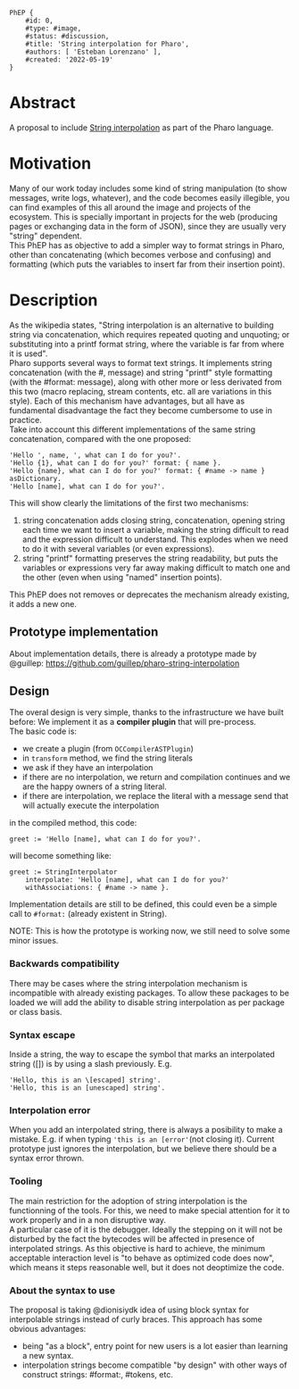 ```
PhEP {
	#id: 0,
	#type: #image,
	#status: #discussion,
	#title: 'String interpolation for Pharo',
	#authors: [ 'Esteban Lorenzano' ],
	#created: '2022-05-19'
}
```

# Abstract
A proposal to include [String interpolation](https://en.wikipedia.org/wiki/String_interpolation) as part of the Pharo language.

# Motivation
Many of our work today includes some kind of string manipulation (to show messages, write logs, whatever), and the code becomes easily illegible, you can find examples of this all around the image and projects of the ecosystem. This is specially important in projects for the web (producing pages or exchanging data in the form of JSON), since they are usually very "string" dependent.  
This PhEP has as objective to add a simpler way to format strings in Pharo, other than concatenating (which becomes verbose and confusing) and formatting (which puts the variables to insert far from their insertion point).  

# Description 
As the wikipedia states, "String interpolation is an alternative to building string via concatenation, which requires repeated quoting and unquoting; or substituting into a printf format string, where the variable is far from where it is used".  
Pharo supports several ways to format text strings. It implements string concatenation (with the #, message) and string "printf" style formatting (with the #format: message), along with other more or less derivated from this two (macro replacing, stream contents, etc. all are variations in this style).
Each of this mechanism have advantages, but all have as fundamental disadvantage the fact they become cumbersome to use in practice.  
Take into account this different implementations of the same string concatenation, compared with the one proposed:  
```Smalltalk
'Hello ', name, ', what can I do for you?'.
'Hello {1}, what can I do for you?' format: { name }.
'Hello {name}, what can I do for you?' format: { #name -> name } asDictionary.
'Hello [name], what can I do for you?'.
```
This will show clearly the limitations of the first two mechanisms:  
1. string concatenation adds closing string, concatenation, opening string each time we want to insert a variable, making the string difficult to read and the expression difficult to understand. This explodes when we need to do it with several variables (or even expressions).  
2. string "printf" formatting preserves the string readability, but puts the variables or expressions very far away making difficult to match one and the other (even when using "named" insertion points).  

This PhEP does not removes or deprecates the mechanism already existing, it adds a new one.  

## Prototype implementation

About implementation details, there is already a prototype made by @guillep: https://github.com/guillep/pharo-string-interpolation

## Design

The overal design is very simple, thanks to the infrastructure we have built before: We implement it as a **compiler plugin** that will pre-process.  
The basic code is: 

- we create a plugin (from `OCCompilerASTPlugin`)
- in `transform` method, we find the string literals
- we ask if they have an interpolation
- if there are no interpolation, we return and compilation continues and we are the happy owners of a string literal.
- if there are interpolation, we replace the literal with a message send that will actually execute the interpolation
	
in the compiled method, this code:
```Smalltalk
greet := 'Hello [name], what can I do for you?'.
```
will become something like: 
```Smalltalk
greet := StringInterpolator 
	interpolate: 'Hello [name], what can I do for you?'
	withAssociations: { #name -> name }.
```

Implementation details are still to be defined, this could even be a simple call to `#format:` (already existent in String).  

NOTE: This is how the prototype is working now, we still need to solve some minor issues. 


### Backwards compatibility
There may be cases where the string interpolation mechanism is incompatible with already existing packages. To allow these packages to be loaded we will add the ability to disable string interpolation as per package or class basis.

### Syntax escape
Inside a string, the way to escape the symbol that marks an interpolated string ([]) is by using a slash previously. E.g.
```Smalltalk
'Hello, this is an \[escaped] string'.
'Hello, this is an [unescaped] string'.
```

### Interpolation error
When you add an interpolated string, there is always a posibility to make a mistake. E.g. if when typing `'this is an [error'`(not closing it). Current prototype just ignores the interpolation, but we believe there should be a syntax error thrown.

### Tooling
The main restriction for the adoption of string interpolation is the functionning of the tools. For this, we need to make special attention for it to work properly and in a non disruptive way.  
A particular case of it is the debugger. Ideally the stepping on it will not be disturbed by the fact the bytecodes will be affected in presence of interpolated strings. As this objective is hard to achieve, the minimum acceptable interaction level is "to behave as optimized code does now", which means it steps reasonable well, but it does not deoptimize the code.  

### About the syntax to use
The proposal is taking @dionisiydk idea of using block syntax for interpolable strings instead of curly braces. This approach has some obvious advantages: 
- being "as a block", entry point for new users is a lot easier than learning a new syntax.
- interpolation strings become compatible "by design" with other ways of construct strings: #format:, #tokens, etc.


